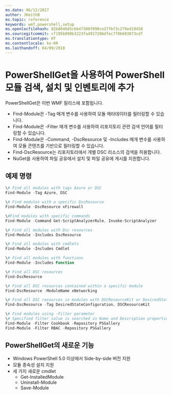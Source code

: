 ```yaml
---
ms.date: 06/12/2017
author: JKeithB
ms.topic: reference
keywords: wmf,powershell,setup
ms.openlocfilehash: 82b8046d5cbb47300f090ce2ffbf3c279ed19458
ms.sourcegitcommit: cf195b090b3223fa4917206dfec7f0b603873cdf
ms.translationtype: HT
ms.contentlocale: ko-KR
ms.lasthandoff: 04/09/2018
---
```

# <a name="powershell-module-discovery-install-and-inventory-with-powershellget"></a>PowerShellGet을 사용하여 PowerShell 모듈 검색, 설치 및 인벤토리에 추가

PowerShellGet은 이번 WMF 릴리스에 포함됩니다.
-   Find-Module은 -Tag 매개 변수를 사용하여 모듈 메타데이터를 필터링할 수 있습니다.
-   Find-Module은 -Filter 매개 변수를 사용하여 리포지토리 관련 검색 언어를 필터링할 수 있습니다.
-   Find-Module은 -Command, -DscResource 및 -Includes 매개 변수를 사용하여 모듈 콘텐츠를 기반으로 필터링할 수 있습니다.
-   Find-DscResource는 리포지토리에서 개별 DSC 리소스의 검색을 허용합니다.
-   NuGet을 사용하여 파일 공유에서 설치 및 파일 공유에 게시를 지원합니다.

## <a name="example-commands"></a>예제 명령
```powershell
\# Find all modules with tags Azure or DSC
Find-Module -Tag Azure, DSC

\# Find modules with a specific DscResource
Find-Module -DscResource xFirewall

\#Find modules with specific commands
Find-Module -Command Get-ScriptAnalyzerRule, Invoke-ScriptAnalyzer

\# Find all modules with Dsc resources
Find-Module -Includes DscResource

\# Find all modules with cmdlets
Find-Module -Includes Cmdlet

\# Find all modules with functions
Find-Module -Includes Function

\# Find all DSC resources
Find-DscResource

\# Find all DSC resources contained within a specific module
Find-DscResource -ModuleName xNetworking

\# Find all DSC resources in modules with DSCResourceKit or DesiredStateConfiguration
Find-DscResource -Tag DesiredStateConfiguration, DSCResourceKit

\# Find modules using -Filter parameter
\# Specified filter value is searched in Name and Description properties
Find-Module -Filter Cookbook -Repository PSGallery
Find-Module -Filter RBAC -Repository PSGallery
```

## <a name="new-features-in-powershellget"></a>PowerShellGet의 새로운 기능
-   Windows PowerShell 5.0 이상에서 Side-by-side 버전 지원
-   모듈 종속성 설치 지원
-   세 가지 새로운 cmdlet
    -   Get-InstalledModule
    -   Uninstall-Module
    -   Save-Module